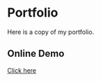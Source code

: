 # Portfolio

Here is a copy of my portfolio.

## Online Demo

[Click here](portfolio-sylvestre.netlify.app)
